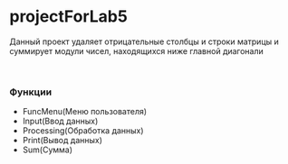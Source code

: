 # projectForLab5
<p>Данный проект удаляет отрицательные столбцы и строки матрицы и суммирует модули чисел, находящихся ниже главной диагонали</p>
<br>
<h3>Функции</h3>
<ul>
  <li>FuncMenu(Меню пользователя)</li>
  <li>Input(Ввод данных)</li>
  <li>Processing(Обработка данных)</li>
  <li>Print(Вывод данных)</li>
  <li>Sum(Сумма)</li>
</ul>
